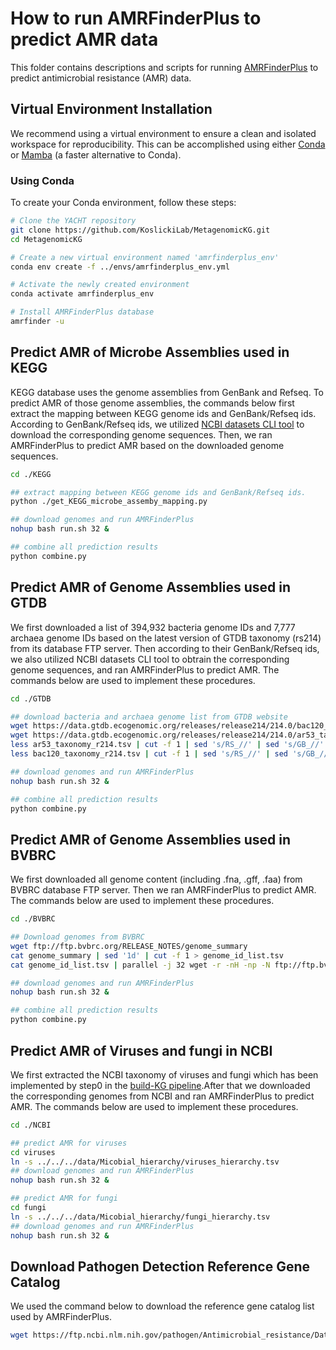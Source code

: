 # How to run AMRFinderPlus to predict AMR data
This folder contains descriptions and scripts for running [AMRFinderPlus](https://www.ncbi.nlm.nih.gov/pathogens/antimicrobial-resistance/AMRFinder/) to predict antimicrobial resistance (AMR) data.

## Virtual Environment Installation
We recommend using a virtual environment to ensure a clean and isolated workspace for reproducibility. This can be accomplished using either [Conda](https://conda.io/projects/conda/en/latest/user-guide/install/index.html) or [Mamba](https://github.com/mamba-org/mamba) (a faster alternative to Conda).

### Using Conda
To create your Conda environment, follow these steps:

```bash
# Clone the YACHT repository
git clone https://github.com/KoslickiLab/MetagenomicKG.git
cd MetagenomicKG

# Create a new virtual environment named 'amrfinderplus_env'
conda env create -f ../envs/amrfinderplus_env.yml

# Activate the newly created environment
conda activate amrfinderplus_env

# Install AMRFinderPlus database
amrfinder -u
```

## Predict AMR of Microbe Assemblies used in KEGG
KEGG database uses the genome assemblies from GenBank and Refseq. To predict AMR of those genome assemblies, the commands below first extract the mapping between KEGG genome ids and GenBank/Refseq ids. According to GenBank/Refseq ids, we utilized [NCBI datasets CLI tool](https://www.ncbi.nlm.nih.gov/datasets/docs/v2/reference-docs/command-line/datasets/) to download the corresponding genome sequences. Then, we ran AMRFinderPlus to predict AMR based on the downloaded genome sequences.

```bash
cd ./KEGG

## extract mapping between KEGG genome ids and GenBank/Refseq ids.
python ./get_KEGG_microbe_assemby_mapping.py

## download genomes and run AMRFinderPlus
nohup bash run.sh 32 &

## combine all prediction results
python combine.py
```

## Predict AMR of Genome Assemblies used in GTDB
We first downloaded a list of 394,932 bacteria genome IDs and 7,777 archaea genome IDs based on the latest version of GTDB taxonomy (rs214) from its database FTP server. Then according to their GenBank/Refseq ids, we also utilized NCBI datasets CLI tool to obtrain the corresponding genome sequences, and ran AMRFinderPlus to predict AMR. The commands below are used to implement these procedures. 
```bash
cd ./GTDB

## download bacteria and archaea genome list from GTDB website
wget https://data.gtdb.ecogenomic.org/releases/release214/214.0/bac120_taxonomy_r214.tsv
wget https://data.gtdb.ecogenomic.org/releases/release214/214.0/ar53_taxonomy_r214.tsv
less ar53_taxonomy_r214.tsv | cut -f 1 | sed 's/RS_//' | sed 's/GB_//' > GTDB_genome_list
less bac120_taxonomy_r214.tsv | cut -f 1 | sed 's/RS_//' | sed 's/GB_//' > GTDB_genome_list

## download genomes and run AMRFinderPlus
nohup bash run.sh 32 &

## combine all prediction results
python combine.py
```

## Predict AMR of Genome Assemblies used in BVBRC
We first downloaded all genome content (including .fna, .gff, .faa) from BVBRC database FTP server. Then we ran AMRFinderPlus to predict AMR. The commands below are used to implement these procedures. 
```bash
cd ./BVBRC

## Download genomes from BVBRC
wget ftp://ftp.bvbrc.org/RELEASE_NOTES/genome_summary
cat genome_summary | sed '1d' | cut -f 1 > genome_id_list.tsv
cat genome_id_list.tsv | parallel -j 32 wget -r -nH -np -N ftp://ftp.bvbrc.org/genomes/{}/

## download genomes and run AMRFinderPlus
nohup bash run.sh 32 &

## combine all prediction results
python combine.py
```

## Predict AMR of Viruses and fungi in NCBI
We first extracted the NCBI taxonomy of viruses and fungi which has been implemented by step0 in the [build-KG pipeline](https://github.com/KoslickiLab/MetagenomicKG/blob/master/run_buildKG_pipeline.smk).After that we downloaded the corresponding genomes from NCBI and ran AMRFinderPlus to predict AMR. The commands below are used to implement these procedures. 
```bash
cd ./NCBI

## predict AMR for viruses
cd viruses
ln -s ../../../data/Micobial_hierarchy/viruses_hierarchy.tsv
## download genomes and run AMRFinderPlus
nohup bash run.sh 32 &

## predict AMR for fungi
cd fungi
ln -s ../../../data/Micobial_hierarchy/fungi_hierarchy.tsv
## download genomes and run AMRFinderPlus
nohup bash run.sh 32 &
```

## Download Pathogen Detection Reference Gene Catalog
We used the command below to download the reference gene catalog list used by AMRFinderPlus.
```bash
wget https://ftp.ncbi.nlm.nih.gov/pathogen/Antimicrobial_resistance/Data/latest/ReferenceGeneCatalog.txt
```